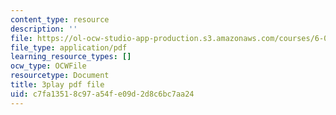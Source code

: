 ```yaml
---
content_type: resource
description: ''
file: https://ol-ocw-studio-app-production.s3.amazonaws.com/courses/6-042j-mathematics-for-computer-science-spring-2015/c7fa13518c97a54fe09d2d8c6bc7aa24_Sdw8_0RDZuw.pdf
file_type: application/pdf
learning_resource_types: []
ocw_type: OCWFile
resourcetype: Document
title: 3play pdf file
uid: c7fa1351-8c97-a54f-e09d-2d8c6bc7aa24
---
```

